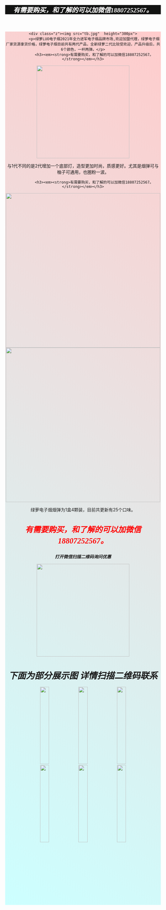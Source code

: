 
<html>
<head>
<meta charset="utf-8">                    
<title>dzy</title>
<style>
	.z{
		margin: 0 auto; 
		width:70%;
	}
	h2{
		font-style: oblique;
		font-family: 隶书;
	    color:#ffffff;
		text-align: center;
	}
	
p{
		font-size: 20px;
		font-style: oblique;
		font-family: 隶书;
	    color:#0a1a5a;
		text-align: center;
	}
	h3{
		font-size: 25px;
		font-style: oblique;
		font-family: 隶书;
	    color:#F00;
		text-align: center;
	}
html{height:100%;}
body{min-height:100%;margin:0 auto;padding:0;position:relative;text-align:center}
header{background-color: rgb(18,19,18);height:30px;}
main{padding-bottom:200px;background:linear-gradient(35deg,#CCFFFF,#FFCCCC);;}/* main的padding-bottom值要等于或大于footer的height值 */
footer{position:absolute;bottom:0;width:100%;height:20px;background-color: #ffc0cb;}
div img:hover{
	  transform:scale(1.2);
	}
	</style>
	<script>

</script>
</head>
   
<body>
	<header><h2><strong>有需要购买，和了解的可以加微信18807252567。</strong></h2></header>
<main>
	
	<div class="z"><img src="tb.jpg"  height="300px">
	          <p>绿萝LUO电子烟2021年全力进军电子烟品牌市场,欢迎加盟代理，绿萝电子烟厂家货源拿货价格，绿萝电子烟目前共有两代产品，全新绿萝二代比较受欢迎，产品升级后，共6个颜色，一杆两弹。</p>
	          <h3><em><strong>有需要购买，和了解的可以加微信18807252567。</strong></em></h3>
<img src="1.jpg"  height="300px" />
	          <p>与1代不同的是2代增加一个底部灯，造型更加时尚，质感更好。尤其是烟弹可与柚子可通用，也圈粉一波。</p>

	          <h3><em><strong>有需要购买，和了解的可以加微信18807252567。</strong></em></h3>
<img src="kw.jpg"  height="500px" />
	     <img src="tz.jpg"  height="500px" />
	          <p>绿萝电子烟烟弹为1盒4颗装，目前共更新有25个口味。</p>
	          <h3><em><strong>有需要购买，和了解的可以加微信18807252567。</strong></em></h3>
		<p><em><strong>打开微信扫描二维码询问优惠</strong></em></p>
    <img src="wx.jpg"  height="300px" /></div>
	  <h1><em><strong>下面为部分展示图  详情扫描二维码联系</strong></em></h1>
	<div>
	<img src="y1.jpg"  width="24%"height="250px" />
		<img src="y2.jpg"  width="24%"height="250px" />
		<img src="y3.jpg"  width="24%"height="250px" />
	</div>
	<div>
	<img src="y4.jpg"  width="24%"height="250px" />
		<img src="y5.jpg"  width="24%"height="250px" />
		<img src="y6.jpg"  width="24%"height="250px" />
	</div>
	


</main>
<footer><img src="db1.jpg"width="100%"></footer>
</body>
</html>
